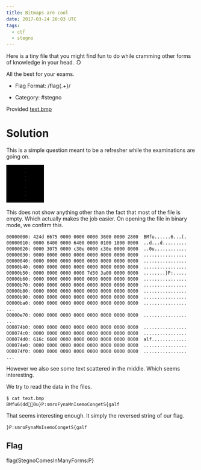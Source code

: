 ```yaml
---
title: Bitmaps are cool
date: 2017-03-24 20:03 UTC
tags: 
  - ctf 
  - stegno
---
```


Here is a tiny file that you might find fun to do while cramming other forms of knowledge in your head. :D

All the best for your exams. 

- Flag Format: /flag{.+}/

- Category: #stegno

Provided [text.bmp](2017-03-24-bitmaps-are-cool/text.bmp)


Solution
========

This is a simple question meant to be a refresher while the examinations are going on. 

![text.bmp](2017-03-24-bitmaps-are-cool/text.bmp)

This does not show anything other than the fact that most of the file is empty. Which actually makes the job easier. On opening the file in binary mode, we confirm this.

    00000000: 424d 6675 0000 0000 0000 3600 0000 2800  BMfu......6...(.
    00000010: 0000 6400 0000 6400 0000 0100 1800 0000  ..d...d.........
    00000020: 0000 3075 0000 c30e 0000 c30e 0000 0000  ..0u............
    00000030: 0000 0000 0000 0000 0000 0000 0000 0000  ................
    00000040: 0000 0000 0000 0000 0000 0000 0000 0000  ................
    00000b40: 0000 0000 0000 0000 0000 0000 0000 0000  ................
    00000b50: 0000 0000 0000 0000 7d50 3a00 0000 0000  ........}P:.....
    00000b60: 0000 0000 0000 0000 0000 0000 0000 0000  ................
    00000b70: 0000 0000 0000 0000 0000 0000 0000 0000  ................
    00000b80: 0000 0000 0000 0000 0000 0000 0000 0000  ................
    00000b90: 0000 0000 0000 0000 0000 0000 0000 0000  ................
    00000ba0: 0000 0000 0000 0000 0000 0000 0000 0000  ................
    ...
    00000e70: 0000 0000 0000 0000 0000 0000 0000 0000  ................
    ...
    000074b0: 0000 0000 0000 0000 0000 0000 0000 0000  ................
    000074c0: 0000 0000 0000 0000 0000 0000 0000 0000  ................
    000074d0: 616c 6600 0000 0000 0000 0000 0000 0000  alf.............
    000074e0: 0000 0000 0000 0000 0000 0000 0000 0000  ................
    000074f0: 0000 0000 0000 0000 0000 0000 0000 0000  ................
    ...

However we also see some text scattered in the middle. Which seems interesting. 

We try to read the data in the files.

    $ cat text.bmp
    BMfu6(dd0u}P:smroFynaMnIsemoCongetS{galf

That seems interesting enough. It simply the reversed string of our flag.                            

    }P:smroFynaMnIsemoCongetS{galf


Flag
----

flag{StegnoComesInManyForms:P}

